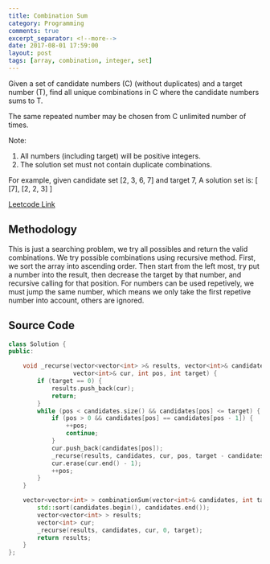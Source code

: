 ```yaml
---
title: Combination Sum
category: Programming
comments: true
excerpt_separator: <!--more-->
date: 2017-08-01 17:59:00
layout: post
tags: [array, combination, integer, set]
---
```

Given a set of candidate numbers (C) (without duplicates) and a target number (T), find all unique combinations in C where the candidate numbers sums to T.

The same repeated number may be chosen from C unlimited number of times.

Note:
1. All numbers (including target) will be positive integers.
2. The solution set must not contain duplicate combinations.

For example, given candidate set [2, 3, 6, 7] and target 7,
A solution set is:
[
  [7],
  [2, 2, 3]
]
<!--more-->

[Leetcode Link](https://leetcode.com/problems/combination-sum)

## Methodology
This is just a searching problem, we try all possibles and return the valid combinations. We try possible combinations using recursive method. First, we sort the array into ascending order. Then start from the left most, try put a number into the result, then decrease the target by that number, and recursive calling for that position. For numbers can be used repetively, we must jump the same number, which means we only take the first repetive number into account, others are ignored.

## Source Code
```C++
class Solution {
public:

    void _recurse(vector<vector<int> >& results, vector<int>& candidates,
                  vector<int>& cur, int pos, int target) {
        if (target == 0) {
            results.push_back(cur);
            return;
        }
        while (pos < candidates.size() && candidates[pos] <= target) {
            if (pos > 0 && candidates[pos] == candidates[pos - 1]) {
                ++pos;
                continue;
            }
            cur.push_back(candidates[pos]);
            _recurse(results, candidates, cur, pos, target - candidates[pos]);
            cur.erase(cur.end() - 1);
            ++pos;
        }
    }

    vector<vector<int> > combinationSum(vector<int>& candidates, int target) {
        std::sort(candidates.begin(), candidates.end());
        vector<vector<int> > results;
        vector<int> cur;
        _recurse(results, candidates, cur, 0, target);
        return results;
    }
};
```
